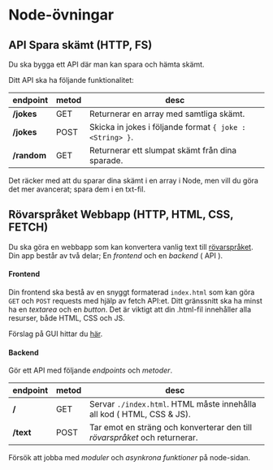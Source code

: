 # Node-övningar

## API Spara skämt (HTTP, FS)
Du ska bygga ett API där man kan spara och hämta skämt.

Ditt API ska ha följande funktionalitet:

|endpoint|metod|desc
|---|---|---|
|**/jokes**|GET| Returnerar en array med samtliga skämt.
|**/jokes**|POST| Skicka in jokes i följande format ```{ joke : <String> }```.
|**/random**|GET| Returnerar ett slumpat skämt från dina sparade.

Det räcker med att du sparar dina skämt i en array i Node, men vill du göra det mer avancerat; spara dem i en txt-fil.


## Rövarspråket Webbapp (HTTP, HTML, CSS, FETCH)
Du ska göra en webbapp som kan konvertera vanlig text till [rövarspråket](https://sv.wikipedia.org/wiki/Rövarspråket).
Din app består av två delar; En *frontend* och en *backend* ( API ).

#### Frontend
Din frontend ska bestå av en snyggt formaterad ```index.html``` som kan göra ```GET``` och ```POST``` requests med hjälp av fetch API:et. Ditt gränssnitt ska ha minst ha en *textarea* och en *button*. Det är viktigt att din .html-fil innehåller alla resurser, både HTML, CSS och JS.


Förslag på GUI hittar du [här](https://www.figma.com/file/vjly6mDgb7EjrvKE3dZQ5o/R%C3%B6varspr%C3%A5ket-UI?node-id=1%3A2).

#### Backend
Gör ett API med följande *endpoints* och *metoder*.

|endpoint|metod|desc
|---|---|---|
|**/**|GET| Servar ```./index.html```. HTML måste innehålla all kod ( HTML, CSS & JS).
|**/text** | POST | Tar emot en sträng och konverterar den till *rövarspråket* och returnerar.

Försök att jobba med *moduler* och *asynkrona funktioner* på node-sidan.